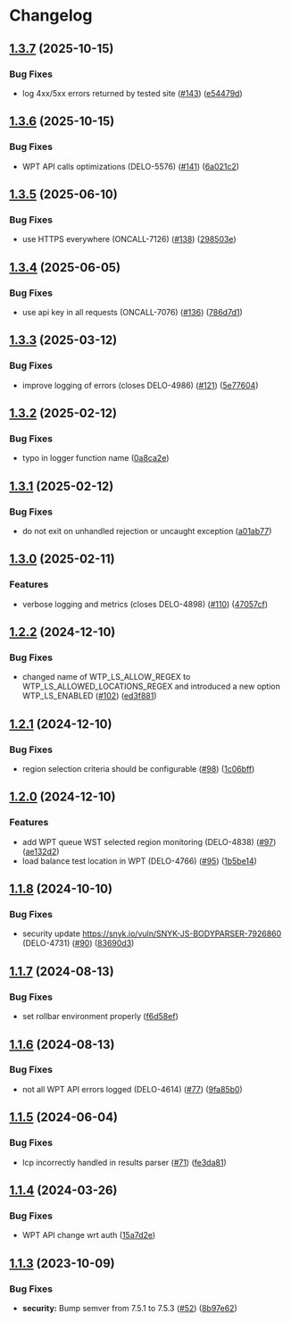 # Changelog

## [1.3.7](https://github.com/cloudinary/web-speed-test-server/compare/v1.3.6...v1.3.7) (2025-10-15)


### Bug Fixes

* log 4xx/5xx errors returned by tested site ([#143](https://github.com/cloudinary/web-speed-test-server/issues/143)) ([e54479d](https://github.com/cloudinary/web-speed-test-server/commit/e54479ddb107fb3aff04a800521535f11d264db7))

## [1.3.6](https://github.com/cloudinary/web-speed-test-server/compare/v1.3.5...v1.3.6) (2025-10-15)


### Bug Fixes

* WPT API calls optimizations (DELO-5576) ([#141](https://github.com/cloudinary/web-speed-test-server/issues/141)) ([6a021c2](https://github.com/cloudinary/web-speed-test-server/commit/6a021c2b64fc904ef8a4f97f98255bcdfb96d4b6))

## [1.3.5](https://github.com/cloudinary/web-speed-test-server/compare/v1.3.4...v1.3.5) (2025-06-10)


### Bug Fixes

* use HTTPS everywhere (ONCALL-7126) ([#138](https://github.com/cloudinary/web-speed-test-server/issues/138)) ([298503e](https://github.com/cloudinary/web-speed-test-server/commit/298503eeea4e710644dfd620f090221db6ff98cf))

## [1.3.4](https://github.com/cloudinary/web-speed-test-server/compare/v1.3.3...v1.3.4) (2025-06-05)


### Bug Fixes

* use api key in all requests (ONCALL-7076) ([#136](https://github.com/cloudinary/web-speed-test-server/issues/136)) ([786d7d1](https://github.com/cloudinary/web-speed-test-server/commit/786d7d1532c2d4d7b5fb29a5d479ce51ce45dd62))

## [1.3.3](https://github.com/cloudinary/web-speed-test-server/compare/v1.3.2...v1.3.3) (2025-03-12)


### Bug Fixes

* improve logging of errors (closes DELO-4986) ([#121](https://github.com/cloudinary/web-speed-test-server/issues/121)) ([5e77604](https://github.com/cloudinary/web-speed-test-server/commit/5e776043b461ea4978ed6b79abcecb15dad97356))

## [1.3.2](https://github.com/cloudinary/web-speed-test-server/compare/v1.3.1...v1.3.2) (2025-02-12)


### Bug Fixes

* typo in logger function name ([0a8ca2e](https://github.com/cloudinary/web-speed-test-server/commit/0a8ca2ea7162abfda6b8deffa49fe59c13b6cc09))

## [1.3.1](https://github.com/cloudinary/web-speed-test-server/compare/v1.3.0...v1.3.1) (2025-02-12)


### Bug Fixes

* do not exit on unhandled rejection or uncaught exception ([a01ab77](https://github.com/cloudinary/web-speed-test-server/commit/a01ab77d35902729f44a6154cb1e98eba8792b9f))

## [1.3.0](https://github.com/cloudinary/web-speed-test-server/compare/v1.2.2...v1.3.0) (2025-02-11)


### Features

* verbose logging and metrics (closes DELO-4898) ([#110](https://github.com/cloudinary/web-speed-test-server/issues/110)) ([47057cf](https://github.com/cloudinary/web-speed-test-server/commit/47057cfc4d89c01fd93fb11823c9308b2e2586c3))

## [1.2.2](https://github.com/cloudinary/web-speed-test-server/compare/v1.2.1...v1.2.2) (2024-12-10)


### Bug Fixes

* changed name of WTP_LS_ALLOW_REGEX to WTP_LS_ALLOWED_LOCATIONS_REGEX and introduced a new option WTP_LS_ENABLED ([#102](https://github.com/cloudinary/web-speed-test-server/issues/102)) ([ed3f881](https://github.com/cloudinary/web-speed-test-server/commit/ed3f88128ed08825fa2ded97034233e5d356262b))

## [1.2.1](https://github.com/cloudinary/web-speed-test-server/compare/v1.2.0...v1.2.1) (2024-12-10)


### Bug Fixes

* region selection criteria should be configurable ([#98](https://github.com/cloudinary/web-speed-test-server/issues/98)) ([1c06bff](https://github.com/cloudinary/web-speed-test-server/commit/1c06bff1bf3646a1c6d6413759f31a7f74f13a60))

## [1.2.0](https://github.com/cloudinary/web-speed-test-server/compare/v1.1.8...v1.2.0) (2024-12-10)


### Features

* add WPT queue WST selected region monitoring (DELO-4838) ([#97](https://github.com/cloudinary/web-speed-test-server/issues/97)) ([ae132d2](https://github.com/cloudinary/web-speed-test-server/commit/ae132d20344e5fde293f1d9d3c6e82b3ebcafd6d))
* load balance test location in WPT (DELO-4766) ([#95](https://github.com/cloudinary/web-speed-test-server/issues/95)) ([1b5be14](https://github.com/cloudinary/web-speed-test-server/commit/1b5be1497cd16830b648c4ff84f815714451ea6f))

## [1.1.8](https://github.com/cloudinary/web-speed-test-server/compare/v1.1.7...v1.1.8) (2024-10-10)


### Bug Fixes

* security update https://snyk.io/vuln/SNYK-JS-BODYPARSER-7926860 (DELO-4731) ([#90](https://github.com/cloudinary/web-speed-test-server/issues/90)) ([83690d3](https://github.com/cloudinary/web-speed-test-server/commit/83690d36bee9918f3e34e9a683a6b5a6e611661b))

## [1.1.7](https://github.com/cloudinary/web-speed-test-server/compare/v1.1.6...v1.1.7) (2024-08-13)


### Bug Fixes

* set rollbar environment properly ([f6d58ef](https://github.com/cloudinary/web-speed-test-server/commit/f6d58ef42f874779550da9d56e5ddd918d73a1a9))

## [1.1.6](https://github.com/cloudinary/web-speed-test-server/compare/v1.1.5...v1.1.6) (2024-08-13)


### Bug Fixes

* not all WPT API errors logged (DELO-4614) ([#77](https://github.com/cloudinary/web-speed-test-server/issues/77)) ([9fa85b0](https://github.com/cloudinary/web-speed-test-server/commit/9fa85b001af7f47498e26d7adfb019822a5d018a))

## [1.1.5](https://github.com/cloudinary/web-speed-test-server/compare/v1.1.4...v1.1.5) (2024-06-04)


### Bug Fixes

* lcp incorrectly handled in results parser ([#71](https://github.com/cloudinary/web-speed-test-server/issues/71)) ([fe3da81](https://github.com/cloudinary/web-speed-test-server/commit/fe3da81280f232e0dbf3b82f4bcaf69f9ccf867b))

## [1.1.4](https://github.com/cloudinary/web-speed-test-server/compare/v1.1.3...v1.1.4) (2024-03-26)


### Bug Fixes

* WPT API change wrt auth ([15a7d2e](https://github.com/cloudinary/web-speed-test-server/commit/15a7d2ea388b34497746d0107920644f23b3ef44))

## [1.1.3](https://github.com/cloudinary/web-speed-test-server/compare/v1.1.2...v1.1.3) (2023-10-09)


### Bug Fixes

* **security:** Bump semver from 7.5.1 to 7.5.3 ([#52](https://github.com/cloudinary/web-speed-test-server/issues/52)) ([8b97e62](https://github.com/cloudinary/web-speed-test-server/commit/8b97e622c406d7dd662901fada93f7c34c667311))
